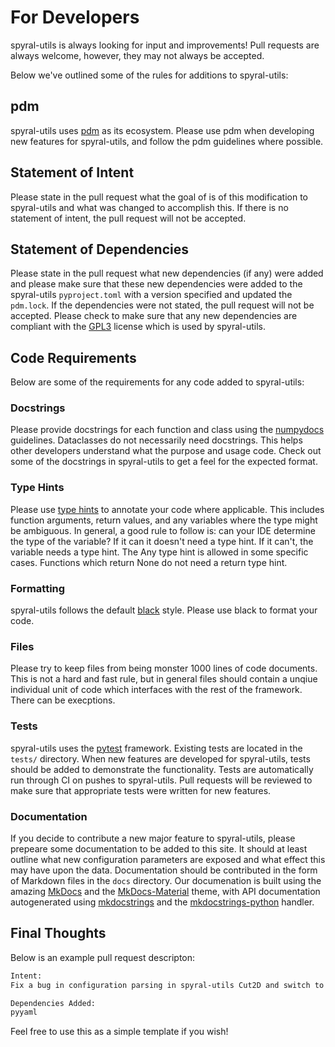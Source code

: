 # For Developers

spyral-utils is always looking for input and improvements! Pull requests are always welcome, however, they may not always be accepted.

Below we've outlined some of the rules for additions to spyral-utils:

## pdm

spyral-utils uses [pdm](https://pdm-project.org/latest/) as its ecosystem. Please use pdm when developing new features for spyral-utils, and follow the pdm guidelines where possible.

## Statement of Intent

Please state in the pull request what the goal of is of this modification to spyral-utils and what was changed to accomplish this. If there is no statement of intent, the pull request will not be accepted.

## Statement of Dependencies

Please state in the pull request what new dependencies (if any) were added and please make sure that these new dependencies were added to the spyral-utils `pyproject.toml` with a version specified and updated the `pdm.lock`. If the dependencies were not stated, the pull request will not be accepted. Please check to make sure that any new dependencies are compliant with the [GPL3](https://www.gnu.org/licenses/gpl-3.0.en.html) license which is used by spyral-utils.

## Code Requirements

Below are some of the requirements for any code added to spyral-utils:

### Docstrings

Please provide docstrings for each function and class using the [numpydocs](https://numpydoc.readthedocs.io/en/latest/) guidelines. Dataclasses do not necessarily need docstrings. This helps other developers understand what the purpose and usage code. Check out some of the docstrings in spyral-utils to get a feel for the expected format.

### Type Hints

Please use [type hints](https://docs.python.org/3/library/typing.html) to annotate your code where applicable. This includes function arguments, return values, and any variables where the type might be ambiguous. In general, a good rule to follow is: can your IDE determine the type of the variable? If it can it doesn't need a type hint. If it can't, the variable needs a type hint. The Any type hint is allowed in some specific cases. Functions which return None do not need a return type hint.

### Formatting

spyral-utils follows the default [black](https://black.readthedocs.io/en/stable/) style. Please use black to format your code.

### Files

Please try to keep files from being monster 1000 lines of code documents. This is not a hard and fast rule, but in general files should contain a unqiue individual unit of code which interfaces with the rest of the framework. There can be execptions.

### Tests

spyral-utils uses the [pytest](https://docs.pytest.org/en/7.4.x/) framework. Existing tests are located in the `tests/` directory. When new features are developed for spyral-utils, tests should be added to demonstrate the functionality. Tests are automatically run through CI on pushes to spyral-utils. Pull requests will be reviewed to make sure that appropriate tests were written for new features.

### Documentation

If you decide to contribute a new major feature to spyral-utils, please prepeare some documentation to be added to this site. It should at least outline what new configuration parameters are exposed and what effect this may have upon the data. Documentation should be contributed in the form of Markdown files in the `docs` directory. Our documenation is built using the amazing [MkDocs](https://www.mkdocs.org/) and the [MkDocs-Material](https://squidfunk.github.io/mkdocs-material/) theme, with API documentation autogenerated using [mkdocstrings](https://mkdocstrings.github.io/) and the [mkdocstrings-python](https://mkdocstrings.github.io/python/) handler.

## Final Thoughts

Below is an example pull request descripton:

```txt
Intent:
Fix a bug in configuration parsing in spyral-utils Cut2D and switch to YAML

Dependencies Added:
pyyaml
```

Feel free to use this as a simple template if you wish!